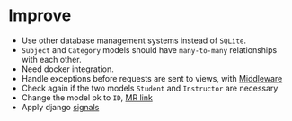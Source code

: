 # Improve

- Use other database management systems instead of `SQLite`.
- `Subject` and `Category` models should have `many-to-many` relationships with each other.
- Need docker integration.
- Handle exceptions before requests are sent to views, with [Middleware](https://docs.djangoproject.com/en/5.1/topics/http/middleware/)
- Check again if the two models `Student` and `Instructor` are necessary
- Change the model pk to `ID`, [MR link](https://gitlab.asoft-python.com/cuong.doan/django-training/-/merge_requests/14)
- Apply django [signals](https://docs.djangoproject.com/en/5.1/topics/signals/)
